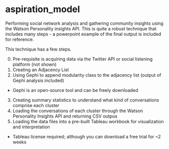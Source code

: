 # aspiration_model
Performing social network analysis and gathering community insights using the Watson Personality insights API. This is quite a robust technique that includes many steps - a powerpoint example of the final output is included for reference.

This technique has a few steps.

0. Pre-requisite is acquiring data via the Twitter API or social listening platform (not shown)
1. Creating an Adjacency List
2. Using Gephi to append modularity class to the adjacency list (output of Gephi analysis included)
  - Gephi is an open-source tool and can be freely downloaded
3. Creating summary statistics to understand what kind of conversations comprise each cluster 
4. Loading the conversations of each cluster through the Watson Personality Insights API and returning CSV outpus
5. Loading the data files into a pre-built Tableau workbook for visualization and interpretation
  - Tableau license required; although you can download a free trial for ~2 weeks
